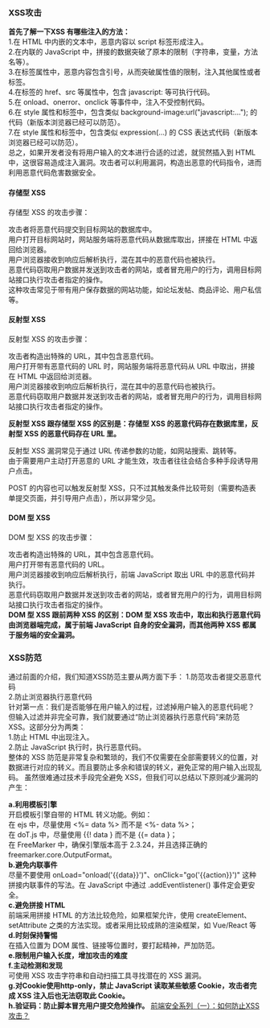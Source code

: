 ### XSS攻击
**首先了解一下XSS 有哪些注入的方法：**  
1.在 HTML 中内嵌的文本中，恶意内容以 script 标签形成注入。  
2.在内联的 JavaScript 中，拼接的数据突破了原本的限制（字符串，变量，方法名等）。   
3.在标签属性中，恶意内容包含引号，从而突破属性值的限制，注入其他属性或者标签。  
4.在标签的 href、src 等属性中，包含 javascript: 等可执行代码。  
5.在 onload、onerror、onclick 等事件中，注入不受控制代码。  
6.在 style 属性和标签中，包含类似 background-image:url("javascript:..."); 的代码（新版本浏览器已经可以防范）。  
7.在 style 属性和标签中，包含类似 expression(...) 的 CSS 表达式代码（新版本浏览器已经可以防范）。  
总之，如果开发者没有将用户输入的文本进行合适的过滤，就贸然插入到 HTML 中，这很容易造成注入漏洞。攻击者可以利用漏洞，构造出恶意的代码指令，进而利用恶意代码危害数据安全。  

#### 存储型 XSS  
存储型 XSS 的攻击步骤：  
  
攻击者将恶意代码提交到目标网站的数据库中。  
用户打开目标网站时，网站服务端将恶意代码从数据库取出，拼接在 HTML 中返回给浏览器。  
用户浏览器接收到响应后解析执行，混在其中的恶意代码也被执行。  
恶意代码窃取用户数据并发送到攻击者的网站，或者冒充用户的行为，调用目标网站接口执行攻击者指定的操作。  
这种攻击常见于带有用户保存数据的网站功能，如论坛发帖、商品评论、用户私信等。

#### 反射型 XSS  
反射型 XSS 的攻击步骤：  
  
攻击者构造出特殊的 URL，其中包含恶意代码。  
用户打开带有恶意代码的 URL 时，网站服务端将恶意代码从 URL 中取出，拼接在 HTML 中返回给浏览器。  
用户浏览器接收到响应后解析执行，混在其中的恶意代码也被执行。  
恶意代码窃取用户数据并发送到攻击者的网站，或者冒充用户的行为，调用目标网站接口执行攻击者指定的操作。  

**反射型 XSS 跟存储型 XSS 的区别是：存储型 XSS 的恶意代码存在数据库里，反射型 XSS 的恶意代码存在 URL 里。**  

反射型 XSS 漏洞常见于通过 URL 传递参数的功能，如网站搜索、跳转等。  
由于需要用户主动打开恶意的 URL 才能生效，攻击者往往会结合多种手段诱导用户点击。  

POST 的内容也可以触发反射型 XSS，只不过其触发条件比较苛刻（需要构造表单提交页面，并引导用户点击），所以非常少见。

#### DOM 型 XSS  
DOM 型 XSS 的攻击步骤：  

攻击者构造出特殊的 URL，其中包含恶意代码。  
用户打开带有恶意代码的 URL。  
用户浏览器接收到响应后解析执行，前端 JavaScript 取出 URL 中的恶意代码并执行。  
恶意代码窃取用户数据并发送到攻击者的网站，或者冒充用户的行为，调用目标网站接口执行攻击者指定的操作。  
**DOM 型 XSS 跟前两种 XSS 的区别：DOM 型 XSS 攻击中，取出和执行恶意代码由浏览器端完成，属于前端 JavaScript 自身的安全漏洞，而其他两种 XSS 都属于服务端的安全漏洞。**

### XSS防范  
通过前面的介绍，我们知道XSS防范主要从两方面下手：
1.防范攻击者提交恶意代码  
2.防止浏览器执行恶意代码  
针对第一点：我们是否能够在用户输入的过程，过滤掉用户输入的恶意代码呢？    
但输入过滤并非完全可靠，我们就要通过“防止浏览器执行恶意代码”来防范 XSS。这部分分为两类：  
1.防止 HTML 中出现注入。  
2.防止 JavaScript 执行时，执行恶意代码。  
整体的 XSS 防范是非常复杂和繁琐的，我们不仅需要在全部需要转义的位置，对数据进行对应的转义。而且要防止多余和错误的转义，避免正常的用户输入出现乱码。
虽然很难通过技术手段完全避免 XSS，但我们可以总结以下原则减少漏洞的产生：

**a.利用模板引擎**  
开启模板引擎自带的 HTML 转义功能。例如：  
在 ejs 中，尽量使用 <%= data %> 而不是 <%- data %>；  
在 doT.js 中，尽量使用 {{! data } 而不是 {{= data }；  
在 FreeMarker 中，确保引擎版本高于 2.3.24，并且选择正确的 freemarker.core.OutputFormat。  
**b.避免内联事件**  
尽量不要使用 onLoad="onload('{{data}}')"、onClick="go('{{action}}')" 这种拼接内联事件的写法。在 JavaScript 中通过 .addEventlistener() 事件定会更安全。  
**c.避免拼接 HTML**  
前端采用拼接 HTML 的方法比较危险，如果框架允许，使用 createElement、setAttribute 之类的方法实现。或者采用比较成熟的渲染框架，如 Vue/React 等  
**d.时刻保持警惕**  
在插入位置为 DOM 属性、链接等位置时，要打起精神，严加防范。  
**e.限制用户输入长度，增加攻击的难度**  
**f.主动检测和发现**  
可使用 XSS 攻击字符串和自动扫描工具寻找潜在的 XSS 漏洞。  
**g.对Cookie使用http-only，禁止 JavaScript 读取某些敏感 Cookie，攻击者完成 XSS 注入后也无法窃取此 Cookie。**  
**h.验证码：防止脚本冒充用户提交危险操作。**
[前端安全系列（一）：如何防止XSS攻击？](https://segmentfault.com/a/1190000016551188#articleHeader16)
